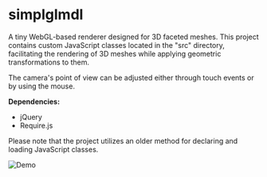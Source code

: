 # simplglmdl

A tiny WebGL-based renderer designed for 3D faceted meshes. This project contains custom JavaScript classes located in the "src" directory, facilitating the rendering of 3D meshes while applying geometric transformations to them.

The camera's point of view can be adjusted either through touch events or by using the mouse.

**Dependencies:**
- jQuery
- Require.js

Please note that the project utilizes an older method for declaring and loading JavaScript classes.

![Demo](./4readme/assets/glflower.gif?raw=true "Demo")
